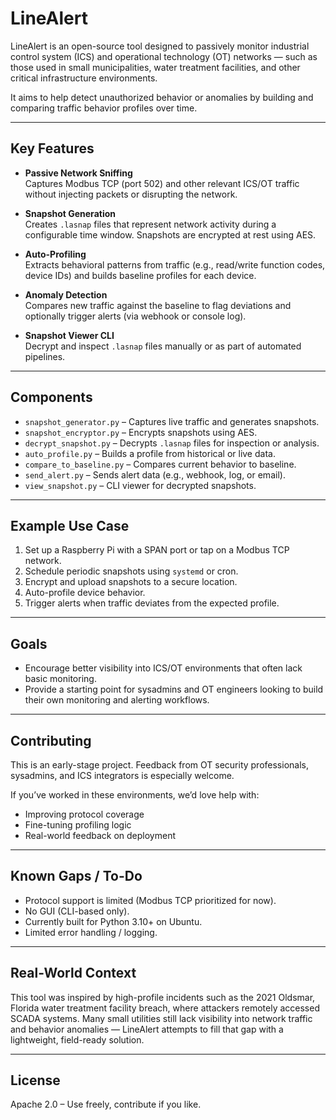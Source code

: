 # LineAlert

LineAlert is an open-source tool designed to passively monitor industrial control system (ICS) and operational technology (OT) networks — such as those used in small municipalities, water treatment facilities, and other critical infrastructure environments.

It aims to help detect unauthorized behavior or anomalies by building and comparing traffic behavior profiles over time.

---

## Key Features

- **Passive Network Sniffing**  
  Captures Modbus TCP (port 502) and other relevant ICS/OT traffic without injecting packets or disrupting the network.

- **Snapshot Generation**  
  Creates `.lasnap` files that represent network activity during a configurable time window. Snapshots are encrypted at rest using AES.

- **Auto-Profiling**  
  Extracts behavioral patterns from traffic (e.g., read/write function codes, device IDs) and builds baseline profiles for each device.

- **Anomaly Detection**  
  Compares new traffic against the baseline to flag deviations and optionally trigger alerts (via webhook or console log).

- **Snapshot Viewer CLI**  
  Decrypt and inspect `.lasnap` files manually or as part of automated pipelines.

---

## Components

- `snapshot_generator.py` – Captures live traffic and generates snapshots.
- `snapshot_encryptor.py` – Encrypts snapshots using AES.
- `decrypt_snapshot.py` – Decrypts `.lasnap` files for inspection or analysis.
- `auto_profile.py` – Builds a profile from historical or live data.
- `compare_to_baseline.py` – Compares current behavior to baseline.
- `send_alert.py` – Sends alert data (e.g., webhook, log, or email).
- `view_snapshot.py` – CLI viewer for decrypted snapshots.

---

## Example Use Case

1. Set up a Raspberry Pi with a SPAN port or tap on a Modbus TCP network.
2. Schedule periodic snapshots using `systemd` or cron.
3. Encrypt and upload snapshots to a secure location.
4. Auto-profile device behavior.
5. Trigger alerts when traffic deviates from the expected profile.

---

## Goals

- Encourage better visibility into ICS/OT environments that often lack basic monitoring.
- Provide a starting point for sysadmins and OT engineers looking to build their own monitoring and alerting workflows.

---

## Contributing

This is an early-stage project. Feedback from OT security professionals, sysadmins, and ICS integrators is especially welcome.

If you’ve worked in these environments, we’d love help with:
- Improving protocol coverage
- Fine-tuning profiling logic
- Real-world feedback on deployment

---

## Known Gaps / To-Do

- Protocol support is limited (Modbus TCP prioritized for now).
- No GUI (CLI-based only).
- Currently built for Python 3.10+ on Ubuntu.
- Limited error handling / logging.

---

## Real-World Context

This tool was inspired by high-profile incidents such as the 2021 Oldsmar, Florida water treatment facility breach, where attackers remotely accessed SCADA systems. Many small utilities still lack visibility into network traffic and behavior anomalies — LineAlert attempts to fill that gap with a lightweight, field-ready solution.

---

## License

Apache 2.0 – Use freely, contribute if you like.

